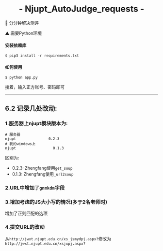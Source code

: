
<h1 align="center">- Njupt_AutoJudge_requests -</h1>



🔨   分分钟解决测评 

▲.需要Python环境

#### 安装依赖库

```shell
$ pip3 install -r requirements.txt
```

#### 如何使用

```shell
$ python app.py
```

接着，输入正方账号、密码即可

---

## 6.2 **记录几处改动**:

### 1.服务器上njupt模块版本为:

```
# 服务器
njupt               0.2.3 
# 我的windows上
njupt                 0.1.3
```

区别为:

- 0.2.3: Zhengfang使用`get_soup`
- 0.1.3: Zhengfang使用`_url2soup`

### 2.URL中增加了`gnmkdm`字段

### 3.增加考虑的JS大小写的情况(多于2名老师时)

增加了正则匹配的选项

### 4.提交URL的改动

从`http://jwxt.njupt.edu.cn/xs_jsmydpj.aspx?`修改为`http://jwxt.njupt.edu.cn/xsjxpj.aspx?`